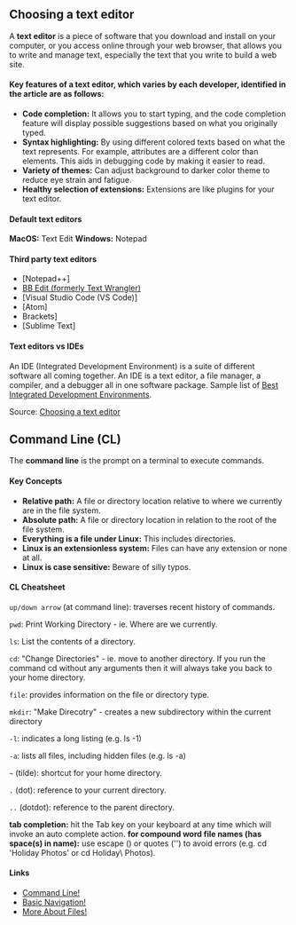 ## Choosing a text editor
A **text editor** is a piece of software that you download and install on your computer, or you access online through your web browser, that allows you to write and manage text, especially the text that you write to build a web site.

#### Key features of a text editor, which varies by each developer, identified in the article are as follows:
- **Code completion:** It allows you to start typing, and the code completion feature will display possible suggestions based on what you originally typed.
- **Syntax highlighting:** By using different colored texts based on what the text represents. For example, attributes are a different color than elements. This aids in debugging code by making it easier to read.
- **Variety of themes:** Can adjust background to darker color theme to reduce eye strain and fatigue.
- **Healthy selection of extensions:** Extensions are like plugins for your text editor.

#### Default text editors
**MacOS:** Text Edit 
**Windows:** Notepad

#### Third party text editors
- [Notepad++]
- [BB Edit (formerly Text Wrangler)](https://www.barebones.com/products/textwrangler/)
- [Visual Studio Code (VS Code)]
- [Atom]
- Brackets]
- [Sublime Text]

#### Text editors vs IDEs
An IDE (Integrated Development Environment) is a suite of different software all coming together. An IDE is a text editor, a file manager, a compiler, and a debugger all in one software package. Sample list of [Best Integrated Development Environments](https://www.g2.com/categories/integrated-development-environments-ide).

Source: [Choosing a text editor](https://codefellows.github.io/code-102-guide/curriculum/class-02/Choosing-A-Text-Editor--The-Older-Coder.pdf)

## Command Line (CL)
The **command line** is the prompt on a terminal to execute commands.

#### Key Concepts
+ **Relative path:** A file or directory location relative to where we currently are in the file system.
+ **Absolute path:** A file or directory location in relation to the root of the file system.
+ **Everything is a file under Linux:** This includes directories.
+ **Linux is an extensionless system:** Files can have any extension or none at all.
+ **Linux is case sensitive:** Beware of silly typos.

#### CL Cheatsheet
`up/down arrow` (at command line): traverses recent history of commands.

`pwd`: Print Working Directory - ie. Where are we currently.

`ls`: List the contents of a directory.

`cd`: "Change Directories" - ie. move to another directory. If you run the command cd without any arguments then it will always take you back to your home 
directory.

`file`: provides information on the file or directory type.

`mkdir`: "Make Direcotry" - creates a new subdirectory within the current directory 

`-l`: indicates a long listing (e.g. ls -1)

`-a`: lists all files, including hidden files (e.g. ls -a)

`~` (tilde): shortcut for your home directory.

`.` (dot): reference to your current directory.

`..` (dotdot): reference to the parent directory.


**tab completion:** hit the Tab key on your keyboard at any time which will invoke an auto complete action.
**for compound word file names (has space(s) in name):** use escape () or quotes ('') to avoid errors (e.g. cd 'Holiday Photos' or cd Holiday\ Photos).


#### Links
+ [Command Line!](https://ryanstutorials.net/linuxtutorial/commandline.php)
+ [Basic Navigation!](https://ryanstutorials.net/linuxtutorial/navigation.php)
+ [More About Files!](https://ryanstutorials.net/linuxtutorial/aboutfiles.php)

